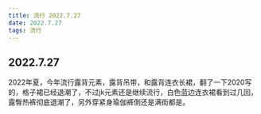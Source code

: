 ```yaml
---
title: 流行 2022.7.27
date: 2022.7.27
tags: 流行
---
```


## 2022.7.27

2022年夏，今年流行露背元素，露背吊带，和露背连衣长裙，翻了一下2020写的，格子裙已经退潮了，不过jk元素还是继续流行，白色蓝边连衣裙看到过几回，露臀热裤彻底退潮了，另外穿紧身瑜伽裤倒还是满街都是。
